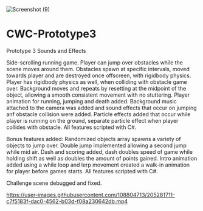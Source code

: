 ![Screenshot (9)](https://user-images.githubusercontent.com/108804713/205281594-a80c1a95-6af2-4d84-9dd4-70163bac7b4a.png)

# CWC-Prototype3
 Prototype 3 Sounds and Effects
 
Side-scrolling running game. Player can jump over obstacles while the scene moves around them.  Obstacles spawn at specific intervals, moved towards player and are destroyed once offscreen, with rigidbody physics.  Player has rigidbody physics as well, when colliding with obstacle game over.  Background moves and repeats by resetting at the midpoint of the object, allowing a smooth consistent movement with no stuttering.  Player animation for running, jumping and death added.  Background music attached to the camera was added and sound effects that occur on jumping anf obstacle collision were added.  Particle effects added that occur while player is running on the ground, separate particle effect when player collides with obstacle.  All features scripted with C#.

Bonus features added:  Randomized objects array spawns a variety of objects to jump over. Double jump implemented allowing a second jump while mid air.  Dash and scoring added, dash doubles speed of game while holding shift as well as doubles the amount of points gained.  Intro animation added using a while loop and lerp movement created a walk-in animation for player before games starts.  All features scripted with C#.

Challenge scene debugged and fixed. 
 
 

https://user-images.githubusercontent.com/108804713/205281711-c7f5183f-dac0-4562-b03d-f08a230642db.mp4


